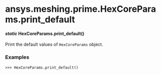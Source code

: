 # ansys.meshing.prime.HexCoreParams.print_default



#### *static* HexCoreParams.print_default()

Print the default values of `HexCoreParams` object.

### Examples

```pycon
>>> HexCoreParams.print_default()
```

<!-- !! processed by numpydoc !! -->
